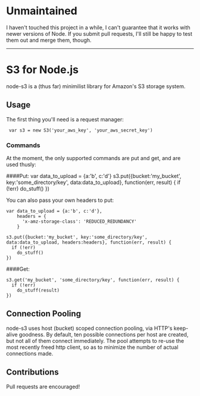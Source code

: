 # Unmaintained

I haven't touched this project in a while, I can't guarantee that it works with newer versions of Node. If you submit pull requests, I'll still be happy to test them out and merge them, though.

---

# S3 for Node.js

node-s3 is a (thus far) minimilist library for Amazon's S3 storage system.

## Usage

The first thing you'll need is a request manager:

     var s3 = new S3('your_aws_key', 'your_aws_secret_key')

### Commands

At the moment, the only supported commands are put and get, and are used thusly:

####Put:
    var data_to_upload = {a:'b', c:'d'}
    s3.put({bucket:'my_bucket', key:'some_directory/key', data:data_to_upload}, function(err, result) {
      if (!err)
        do_stuff()
    })
    
You can also pass your own headers to put:

    var data_to_upload = {a:'b', c:'d'},
        headers = {
          'x-amz-storage-class': 'REDUCED_REDUNDANCY'
        }

    s3.put({bucket:'my_bucket', key:'some_directory/key', data:data_to_upload, headers:headers}, function(err, result) {
      if (!err)
        do_stuff()
    })

####Get:

    s3.get('my_bucket', 'some_directory/key', function(err, result) {
      if (!err)
        do_stuff(result)
    })


## Connection Pooling

node-s3 uses host (bucket) scoped connection pooling, via HTTP's keep-alive goodness. By default, ten possible connections per host are created, but not all of them connect immediately. The pool attempts to re-use the most recently freed http client, so as to minimize the number of actual connections made.


## Contributions

Pull requests are encouraged!
